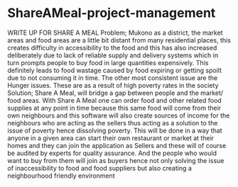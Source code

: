 # ShareAMeal-project-management
WRITE UP FOR SHARE A MEAL
Problem; 
Mukono as a district, the market areas and food areas are a little bit distant from many residential places, this creates difficulty in accessibility to the food and this has also increased deliberately due to lack of reliable supply and delivery systems which in turn prompts people to buy food in large quantities expensively. This definitely leads to food wastage caused by food expiring or getting spoilt due to not consuming it in time.  The other most consistent issue are the Hunger issues. These are as a result of high poverty rates in the society 
Solution; 
Share A Meal, will bridge a gap between people and the market/ food areas. With Share A Meal one can order food and other related food supplies at any point in time because this same food will come from their own neighbours and this software will also create sources of income for the neighbours who are acting as the sellers thus acting as a solution to the issue of poverty hence dissolving poverty. This will be done in a way that anyone in a given area can start their own restaurant or market at their homes and they can join the application as Sellers and these will of course be audited by experts for quality assurance. And the people who would want to buy from them will join as buyers hence not only solving the issue of inaccessibility to food and food suppliers but also creating a neighbourhood friendly environment 
